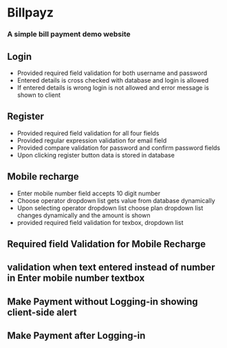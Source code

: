 # Billpayz
### A simple bill payment demo website
## Login
- Provided required field validation for both username and password
- Entered details is cross checked with database and login is allowed
- If entered details is wrong login is not allowed and error message is shown to client
## Register
- Provided required field validation for all four fields 
- Provided regular expression validation for email field 
- Provided compare validation for password and confirm password fields
- Upon clicking register button data is stored in database
## Mobile recharge
- Enter mobile number field accepts 10 digit number
- Choose operator dropdown list gets value from database dynamically
- Upon selecting operator dropdown list choose plan dropdown list changes dynamically and the amount is shown
- provided required field validation for texbox, dropdown list
## Required field Validation for Mobile Recharge

## validation when text entered instead of number in Enter mobile number textbox

## Make Payment without Logging-in showing client-side alert

## Make Payment after Logging-in
